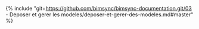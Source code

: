 
{% include "git+https://github.com/bimsync/bimsync-documentation.git/03 - Deposer et gerer les modeles/deposer-et-gerer-des-modeles.md#master" %}